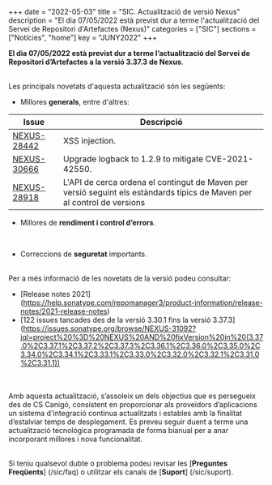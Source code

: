 +++
date        = "2022-05-03"
title       = "SIC. Actualització de versió Nexus"
description = "El dia 07/05/2022 està previst dur a terme l'actualització del Servei de Repositori d'Artefactes (Nexus)"
categories  = ["SIC"]
sections    = ["Notícies", "home"]
key         = "JUNY2022"
+++

**El dia 07/05/2022 està previst dur a terme l’actualització del Servei de Repositori d’Artefactes a la versió 3.37.3 de Nexus**.
<br/><br/>

Les principals novetats d'aquesta actualització són les següents:
<br/>

* Millores **generals**, entre d'altres:

|Issue|Descripció|
|-----------|----------|
|[NEXUS-28442](https://issues.sonatype.org/browse/NEXUS-28442)|XSS injection.|
|[NEXUS-30666](https://issues.sonatype.org/browse/NEXUS-30666)|Upgrade logback to 1.2.9 to mitigate CVE-2021-42550.|
|[NEXUS-28918](https://issues.sonatype.org/browse/NEXUS-28918)|L'API de cerca ordena el contingut de Maven per versió seguint els estàndards típics de Maven per al control de versions|

* Millores de **rendiment i control d’errors**.
<br/>

* Correccions de **seguretat** importants.

<br/>
Per a més informació de les novetats de la versió podeu consultar:

- [Release notes 2021] (https://help.sonatype.com/repomanager3/product-information/release-notes/2021-release-notes)
- [122 issues tancades des de la versió 3.30.1 fins la versió 3.37.3] (https://issues.sonatype.org/browse/NEXUS-31092?jql=project%20%3D%20NEXUS%20AND%20fixVersion%20in%20(3.37.0%2C3.37.1%2C3.37.2%2C3.37.3%2C3.36.1%2C3.36.0%2C3.35.0%2C3.34.0%2C3.34.1%2C3.33.1%2C3.33.0%2C3.32.0%2C3.32.1%2C3.31.0%2C3.31.1))

<br/>
<br/>
Amb aquesta actualització, s’assoleix un dels objectius que es persegueix des de CS Canigó, consistent en proporcionar als
proveïdors d’aplicacions un sistema d'integració continua actualitzats i estables amb la finalitat d’estalviar temps de desplegament.
Es preveu seguir duent a terme una actualització tecnològica programada de forma bianual per a anar incorporant
millores i nova funcionalitat.
<br/>
<br/>

Si teniu qualsevol dubte o problema podeu revisar les [**Preguntes Freqüents**] (/sic/faq) o utilitzar els canals de [**Suport**] (/sic/suport).